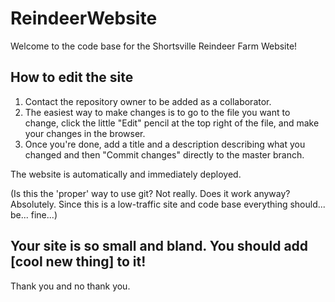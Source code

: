 # ReindeerWebsite
Welcome to the code base for the Shortsville Reindeer Farm Website!

## How to edit the site
1. Contact the repository owner to be added as a collaborator. 
2. The easiest way to make changes is to go to the file you want to change, click the little "Edit" pencil at the top right of the file, and make your changes in the browser.
3. Once you're done, add a title and a description describing what you changed and then "Commit changes" directly to the master branch.

The website is automatically and immediately deployed.

(Is this the 'proper' way to use git? Not really. Does it work anyway? Absolutely. Since this is a low-traffic site and code base everything should... be... fine...)

## Your site is so small and bland. You should add [cool new thing] to it!
Thank you and no thank you.
